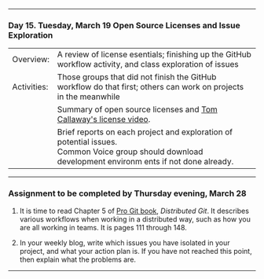 --------------------------------------------------------------------------------

### Day 15. Tuesday, March 19  Open Source Licenses  and Issue Exploration

|              |        |                              
|:---|:----|
|Overview:     |  A review of license esentials; finishing up the GitHub workflow activity, and class exploration of issues | 
|Activities:   |  Those groups that did not finish the GitHub workflow do that first; others can work on projects in the meanwhile |
|              |  Summary of open source licenses and  [Tom Callaway's license video](https://www.youtube.com/watch?v=PTYuDrQpyH0). |
|              |  Brief reports on each project and exploration of potential issues. <br> Common Voice group should download development environm ents if not done already.|


<hr class=style1>

### Assignment to be completed by **Thursday evening, March 28**
1. It is time to read Chapter 5 of [Pro Git book](https://git-scm.com/book/en/v2), *Distributed Git*.
It describes various workflows when working in a
distributed way, such as how you are all working in teams.  It is pages 111 through 148.


2. In your weekly blog,  write which issues you have isolated in your project,
and what your action plan is. If you have not reached this point, then explain what the problems are.

   
--------------------------------------------------------------------------------
